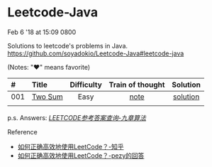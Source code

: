# Leetcode-Java

Feb 6 '18 at 15:09 0800

Solutions to leetcode's problems in Java. https://github.com/soyadokio/Leetcode-Java#leetcode-java

(Notes: "♥" means favorite)

|#|Title|Difficulty|Train of thought|Solution|
|:-|:-|:-:|:-:|:-:|
|001|[Two Sum](https://leetcode.com/problems/two-sum/description/)|Easy|[note](https://github.com/soyadokio/Leetcode-Java/blob/master/001.%20Two%20Sum)|[solution](https://github.com/soyadokio/Leetcode-Java/blob/master/001.%20Two%20Sum/solution.java)|
||||||

p.s. Answers: [*LEETCODE参考答案查询-九章算法*](http://www.jiuzhang.com/solution/)

Reference
- [如何正确高效地使用LeetCode？-知乎](https://www.zhihu.com/question/26580300)
- [如何正确高效地使用LeetCode？-pezy的回答](https://www.zhihu.com/question/26580300/answer/33335525)
